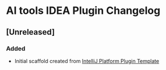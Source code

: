 <!-- Keep a Changelog guide -> https://keepachangelog.com -->

# AI tools IDEA Plugin Changelog

## [Unreleased]
### Added
- Initial scaffold created from [IntelliJ Platform Plugin Template](https://github.com/JetBrains/intellij-platform-plugin-template)
